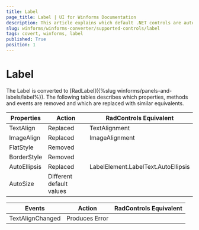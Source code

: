 ```yaml
---
title: Label
page_title: Label | UI for Winforms Documentation
description: This article explains which default .NET controls are automatically converted.
slug: winforms/winforms-converter/supported-controls/label
tags: covert, winforms, label
published: True
position: 1
---
```


# Label

The Label is converted to [RadLabel]({%slug winforms/panels-and-labels/label%}). The following tables describes which properties, methods and events are removed and which are replaced with similar equivalents.

|Properties|Action|RadControls Equivalent|
|---|---|---|
|TextAlign|Replaced|TextAlignment|
|ImageAlign|Replaced|ImageAlignment|
|FlatStyle|Removed|   |
|BorderStyle|Removed|   |
|AutoEllipsis|Replaced|LabelElement.LabelText.AutoEllipsis|
|AutoSize|Different default values|   |

|Events|Action|RadControls Equivalent|
|---|---|---|
|TextAlignChanged|Produces Error|   |
